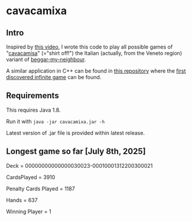 # cavacamixa

## Intro

Inspired by [this video](https://youtu.be/1HwKCvsdXiw), I wrote this code to play all possible games of
"[cavacamisa](https://it.wikipedia.org/wiki/Straccia_camicia)" (="shirt off!")
the Italian (actually, from the Veneto region) variant of 
[beggar-my-neighbour](https://en.wikipedia.org/wiki/Beggar-my-neighbour).

A similar application in C++ can be found in [this repository](https://github.com/drago-96/cavacamisa)
where the [first discovered infinite game](https://github.com/drago-96/cavacamisa/blob/e4621c57461ceeb0110f2f7f846590ee6f989c9c/infinite/20170217.txt) can be found.

## Requirements

This requires Java 1.8.

Run it with `java -jar cavacamixa.jar -h`

Latest version of .jar file is provided within latest release.

## Longest game so far [July 8th, 2025]

Deck = 00000000000000030023-00010001312200300021

CardsPlayed = 3910

Penalty Cards Played = 1187

Hands = 637

Winning Player = 1